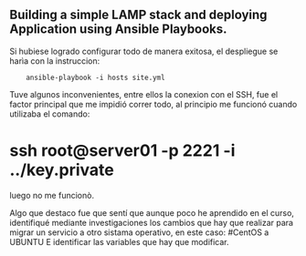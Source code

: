 Building a simple LAMP stack and deploying Application using Ansible Playbooks.
-------------------------------------------
Si hubiese logrado configurar todo de manera exitosa, el despliegue se harìa con la instruccion:

        ansible-playbook -i hosts site.yml

Tuve algunos inconvenientes, entre ellos la conexion con el SSH, fue el factor principal que me impidió correr todo,
al principio me funcionó cuando utilizaba el comando:

# ssh root@server01 -p 2221 -i ../key.private

luego no me funcionò.

Algo que destaco fue que sentí que aunque poco he aprendido en el curso, identifiqué mediante investigaciones 
los cambios que hay que realizar para migrar un servicio a otro sistama operativo, en este caso:
#CentOS a UBUNTU
E identificar las variables que hay que modificar.


